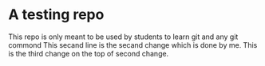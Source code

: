 # A testing repo
This repo is only meant to be used by students to learn git and any git commond
This secand line is the secand change which is done by me.
This is the third change on the top of second change.